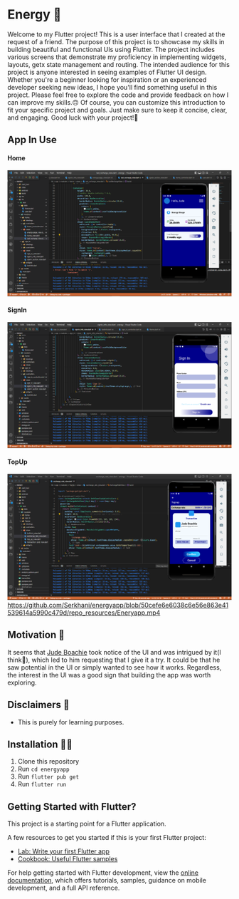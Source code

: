# Energy 🎥
Welcome to my Flutter project! This is a user interface that I created at the request of a friend. The purpose of this project is to showcase my skills in building beautiful and functional UIs using Flutter. The project includes various screens that demonstrate my proficiency in implementing widgets, layouts, getx state management and routing.
The intended audience for this project is anyone interested in seeing examples of Flutter UI design. Whether you're a beginner looking for inspiration or an experienced developer seeking new ideas, I hope you'll find something useful in this project. Please feel free to explore the code and provide feedback on how I can improve my skills.🙃
Of course, you can customize this introduction to fit your specific project and goals. Just make sure to keep it concise, clear, and engaging. Good luck with your project!🎇
## App In Use

#### Home
![Home](https://github.com/Serkhani/energyapp/blob/c3f29496914dde63c47105ac138f9e32a5651a59/home.PNG)
#### SignIn
![SignIn](https://github.com/Serkhani/energyapp/blob/c3f29496914dde63c47105ac138f9e32a5651a59/signIn.PNG)
#### TopUp
![TopUp](https://github.com/Serkhani/energyapp/blob/c3f29496914dde63c47105ac138f9e32a5651a59/topUp.PNG)
https://github.com/Serkhani/energyapp/blob/50cefe6e6038c6e56e863e41539614a5990c479d/repo_resources/Eneryapp.mp4
## Motivation 🤔
It seems that [Jude Boachie](https://github.com/boachiejude) took notice of the UI and was intrigued by it(I think🤔), which led to him requesting that I give it a try. It could be that he saw potential in the UI or simply wanted to see how it works. Regardless, the interest in the UI was a good sign that building the app was worth exploring.
## Disclaimers 🚨

- This is purely for learning purposes.


## Installation 👩‍💻

1. Clone this repository
2. Run `cd energyapp`
3. Run `flutter pub get`
4. Run `flutter run`
## Getting Started with Flutter?

This project is a starting point for a Flutter application.

A few resources to get you started if this is your first Flutter project:

- [Lab: Write your first Flutter app](https://docs.flutter.dev/get-started/codelab)
- [Cookbook: Useful Flutter samples](https://docs.flutter.dev/cookbook)

For help getting started with Flutter development, view the
[online documentation](https://docs.flutter.dev/), which offers tutorials,
samples, guidance on mobile development, and a full API reference.
